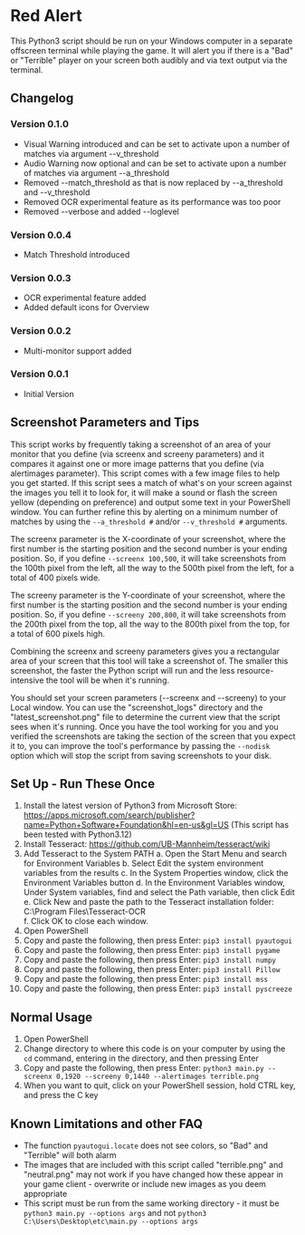 # Red Alert

This Python3 script should be run on your Windows computer in a separate offscreen terminal while playing the game.  It will alert you if there is a "Bad" or "Terrible" player on your screen both audibly and via text output via the terminal.

## Changelog

### Version 0.1.0
* Visual Warning introduced and can be set to activate upon a number of matches via argument --v_threshold
* Audio Warning now optional and can be set to activate upon a number of matches via argument --a_threshold
* Removed --match_threshold as that is now replaced by --a_threshold and --v_threshold
* Removed OCR experimental feature as its performance was too poor
* Removed --verbose and added --loglevel

### Version 0.0.4
* Match Threshold introduced

### Version 0.0.3
* OCR experimental feature added
* Added default icons for Overview

### Version 0.0.2
* Multi-monitor support added

### Version 0.0.1
* Initial Version

## Screenshot Parameters and Tips

This script works by frequently taking a screenshot of an area of your monitor that you define (via screenx and screeny parameters) and it compares it against one or more image patterns that you define (via alertimages parameter).  This script comes with a few image files to help you get started.  If this script sees a match of what's on your screen against the images you tell it to look for, it will make a sound or flash the screen yellow (depending on preference) and output some text in your PowerShell window.  You can further refine this by alerting on a minimum number of matches by using the `--a_threshold #` and/or `--v_threshold #` arguments.

The screenx parameter is the X-coordinate of your screenshot, where the first number is the starting position and the second number is your ending position.  So, if you define `--screenx 100,500`, it will take screenshots from the 100th pixel from the left, all the way to the 500th pixel from the left, for a total of 400 pixels wide.

The screeny parameter is the Y-coordinate of your screenshot, where the first number is the starting position and the second number is your ending position.  So, if you define `--screeny 200,800`, it will take screenshots from the 200th pixel from the top, all the way to the 800th pixel from the top, for a total of 600 pixels high.

Combining the screenx and screeny parameters gives you a rectangular area of your screen that this tool will take a screenshot of.  The smaller this screenshot, the faster the Python script will run and the less resource-intensive the tool will be when it's running.

You should set your screen parameters (--screenx and --screeny) to your Local window.  You can use the "screenshot_logs" directory and the "latest_screenshot.png" file to determine the current view that the script sees when it's running.  Once you have the tool working for you and you verified the screenshots are taking the section of the screen that you expect it to, you can improve the tool's performance by passing the `--nodisk` option which will stop the script from saving screenshots to your disk.


## Set Up - Run These Once

1. Install the latest version of Python3 from Microsoft Store: https://apps.microsoft.com/search/publisher?name=Python+Software+Foundation&hl=en-us&gl=US
(This script has been tested with Python3.12)
2. Install Tesseract: https://github.com/UB-Mannheim/tesseract/wiki
3. Add Tesseract to the System PATH
  a. Open the Start Menu and search for Environment Variables
  b. Select Edit the system environment variables from the results
  c. In the System Properties window, click the Environment Variables button
  d. In the Environment Variables window, Under System variables, find and select the Path variable, then click Edit
  e. Click New and paste the path to the Tesseract installation folder: C:\Program Files\Tesseract-OCR\
  f. Click OK to close each window.
3. Open PowerShell
4. Copy and paste the following, then press Enter: `pip3 install pyautogui`
5. Copy and paste the following, then press Enter: `pip3 install pygame`
6. Copy and paste the following, then press Enter: `pip3 install numpy`
7. Copy and paste the following, then press Enter: `pip3 install Pillow`
8. Copy and paste the following, then press Enter: `pip3 install mss`
9. Copy and paste the following, then press Enter: `pip3 install pyscreeze`


## Normal Usage

1. Open PowerShell
2. Change directory to where this code is on your computer by using the `cd` command, entering in the directory, and then pressing Enter
3. Copy and paste the following, then press Enter: `python3 main.py --screenx 0,1920 --screeny 0,1440 --alertimages terrible.png`
4. When you want to quit, click on your PowerShell session, hold CTRL key, and press the C key


## Known Limitations and other FAQ

* The function `pyautogui.locate` does not see colors, so "Bad" and "Terrible" will both alarm
* The images that are included with this script called "terrible.png" and "neutral.png" may not work if you have changed how these appear in your game client - overwrite or include new images as you deem appropriate
* This script must be run from the same working directory - it must be `python3 main.py --options args` and not `python3 C:\Users\Desktop\etc\main.py --options args`
